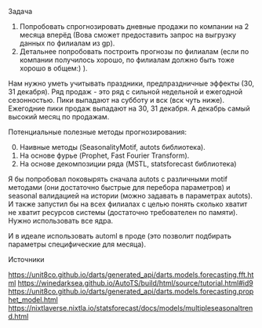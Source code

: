 Задача

1. Попробовать спрогнозировать дневные продажи по компании на 2 месяца вперёд (Вова сможет предоставить запрос на выгрузку данных по филиалам из gp).
2. Детальнее попробовать построить прогнозы по филиалам (если по компании получилось хорошо, по филиалам должно быть тоже хорошо в общем:) ).

Нам нужно уметь учитывать праздники, предпраздничные эффекты (30, 31 декабря).
Ряд продаж - это ряд с сильной недельной и ежегодной сезонностью.
Пики выпадают на субботу и  вск (вск чуть ниже).
Ежегодние пики продаж выпадают на 30, 31 декабря. А декабрь самый высокий месяц по продажам.

Потенциальные полезные методы прогнозирования:

0. Наивные методы (SeasonalityMotif, autots библиотека).
1. На основе фурье (Prophet, Fast Fourier Transform).
2. На основе декомпозиции ряда (MSTL, statsforecast библиотека)

Я бы попробовал поковырять сначала autots с различными motif методами (они достаточно быстрые для перебора параметров) и seasonal валидацией на истории (можно задавать в параметрах autots). И также запустил бы на всех филиалах с целью понять сколько хватит не хватит ресурсов системы (достаточно требователен по памяти). Нужно использовать все ядра.

И в идеале  использовать automl в проде (это позволит подбирать параметры специфические для месяца).

Источники

https://unit8co.github.io/darts/generated_api/darts.models.forecasting.fft.html
https://winedarksea.github.io/AutoTS/build/html/source/tutorial.html#id9
https://unit8co.github.io/darts/generated_api/darts.models.forecasting.prophet_model.html
https://nixtlaverse.nixtla.io/statsforecast/docs/models/multipleseasonaltrend.html